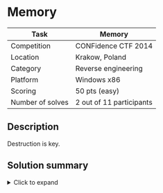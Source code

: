 # Memory

| Task             | Memory                   |
|------------------|--------------------------|
| Competition      | CONFidence CTF 2014      |
| Location				 | Krakow, Poland						|
| Category         | Reverse engineering      |
| Platform         | Windows x86              |
| Scoring          | 50 pts (easy)				    |
| Number of solves | 2 out of 11 participants |

## Description

Destruction is key.

## Solution summary

<details><summary>Click to expand</summary>
<p>

1. Unpack a slightly corrupted UPX-packed executable.
2. Reverse engineer a very simple virtual machine implemented in the challenge, consisting mostly of arithmetic and binary operators.
3. Calculate the textual string expected by the VM program, either by reversing all operations or brute-forcing the value of each byte.
4. Notice that with the correct input, the real flag is constructed in memory in a destructor routine.

</p>
</details>
